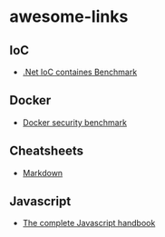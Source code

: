 # awesome-links

## IoC

* [.Net IoC containes Benchmark](http://www.palmmedia.de/blog/2011/8/30/ioc-container-benchmark-performance-comparison)

## Docker

* [Docker security benchmark](https://github.com/docker/docker-bench-security)

## Cheatsheets
* [Markdown](https://github.com/adam-p/markdown-here/wiki/Markdown-Cheatsheet)

## Javascript
* [The complete Javascript handbook](https://medium.freecodecamp.org/the-complete-javascript-handbook-f26b2c71719c)
